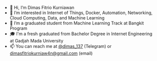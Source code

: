 - 👋 Hi, I’m Dimas Fitrio Kurniawan
- 👀 I’m interested in Internet of Things, Docker, Automation, Networking, Cloud Computing, Data, and Machine Learning
- 🌱 I’m a graduated student from Machine Learning Track at Bangkit Program
- 🎓 I'm a fresh graduated from Bachelor Degree in Internet Engineering at Gadjah Mada University
- 📫 You can reach me at [@dimas_137](https://t.me/dimas_137) (Telegram) or dimasfitriokurniaw4n@gmail.com (email)

<!---
unknown137-dimas/unknown137-dimas is a ✨ special ✨ repository because its `README.md` (this file) appears on your GitHub profile.
You can click the Preview link to take a look at your changes.
--->
